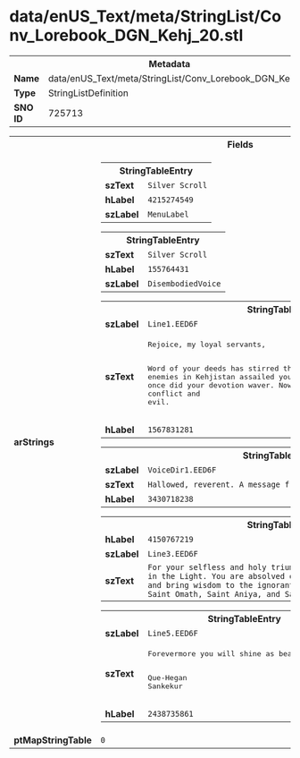 <h1>data/enUS_Text/meta/StringList/Conv_Lorebook_DGN_Kehj_20.stl</h1><table><tr><th colspan="100%">Metadata</th></tr><tr><td><b>Name</b></td><td>data/enUS_Text/meta/StringList/Conv_Lorebook_DGN_Kehj_20.stl</td></tr><tr><td><b>Type</b></td><td>StringListDefinition</td></tr><tr><td><b>SNO ID</b></td><td>725713</td></tr></table>

<table><tr><th colspan="100%">Fields</th></tr><tr><td><b>arStrings</b></td><td><table><tr><th colspan="100%">StringTableEntry</th></tr><tr><td><b>szText</b></td><td><code>Silver Scroll</code></td></tr><tr><td><b>hLabel</b></td><td><code>4215274549</code></td></tr><tr><td><b>szLabel</b></td><td><code>MenuLabel</code></td></tr></table>


<table><tr><th colspan="100%">StringTableEntry</th></tr><tr><td><b>szText</b></td><td><code>Silver Scroll</code></td></tr><tr><td><b>hLabel</b></td><td><code>155764431</code></td></tr><tr><td><b>szLabel</b></td><td><code>DisembodiedVoice</code></td></tr></table>


<table><tr><th colspan="100%">StringTableEntry</th></tr><tr><td><b>szLabel</b></td><td><code>Line1.EED6F</code></td></tr><tr><td><b>szText</b></td><td><pre>Rejoice, my loyal servants, 

Word of your deeds has stirred the hearts of the faithful. Our enemies in Kehjistan assailed you with lies and blades alike, but never once did your devotion waver. Now peace has come to this land plagued by conflict and evil.</pre></td></tr><tr><td><b>hLabel</b></td><td><code>1567831281</code></td></tr></table>


<table><tr><th colspan="100%">StringTableEntry</th></tr><tr><td><b>szLabel</b></td><td><code>VoiceDir1.EED6F</code></td></tr><tr><td><b>szText</b></td><td><code>Hallowed, reverent. A message from Diablo's equivalent of the Pope.</code></td></tr><tr><td><b>hLabel</b></td><td><code>3430718238</code></td></tr></table>


<table><tr><th colspan="100%">StringTableEntry</th></tr><tr><td><b>hLabel</b></td><td><code>4150767219</code></td></tr><tr><td><b>szLabel</b></td><td><code>Line3.EED6F</code></td></tr><tr><td><b>szText</b></td><td><code>For your selfless and holy triumph, it is my honor to sanctify you in the Light. You are absolved of what was done to protect the faith and bring wisdom to the ignorant. Henceforth, you will be known as Saint Omath, Saint Aniya, and Saint Sehruz.</code></td></tr></table>


<table><tr><th colspan="100%">StringTableEntry</th></tr><tr><td><b>szLabel</b></td><td><code>Line5.EED6F</code></td></tr><tr><td><b>szText</b></td><td><pre>Forevermore you will shine as beacons of the Zakarum. 

Que-Hegan Sankekur</pre></td></tr><tr><td><b>hLabel</b></td><td><code>2438735861</code></td></tr></table>


</td></tr><tr><td><b>ptMapStringTable</b></td><td><code>0</code></td></tr></table>

